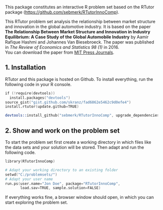 This package constitutes an interactive R problem set based on the RTutor package (https://github.com/sebmerk/RTutorInnoComp). 

This RTutor problem set analysis the relationship between market structure and innovation in the global automotive industry. It is based on the paper **The Relationship Between Market Structure and Innovation in Industry Equilibrium: A Case Study of the Global Automobile Industry** by Aamir Rafique Hashmi and Johannes Van Biesebroeck. The paper was published in *The Review of Economics and Statistics 98 (1)* in 2016.    
You can download the paper from <a href="http://www.mitpressjournals.org/doi/abs/10.1162/REST_a_00494?journalCode=rest#.WB8AzPnhCUk" target = "_blank"> MIT Press Journals</a>.

## 1. Installation

RTutor and this package is hosted on Github. To install everything, run the following code in your R console.
```s
if (!require(devtools))
  install.packages("devtools")
source_gist("gist.github.com/skranz/fad6062e5462c9d0efe4")
install.rtutor(update.github=TRUE)

devtools::install_github("sebmerk/RTutorInnoComp", upgrade_dependencies=FALSE)
```

## 2. Show and work on the problem set
To start the problem set first create a working directory in which files like the data sets and your solution will be stored. Then adapt and run the following code.
```s
library(RTutorInnoComp)

# Adapt your working directory to an existing folder
setwd("C:/problemsets/")
# Adapt your user name
run.ps(user.name="Jon Doe", package="RTutorInnoComp",
       load.sav=TRUE, sample.solution=FALSE)
```
If everything works fine, a browser window should open, in which you can start exploring the problem set.
